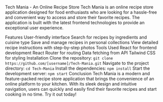 Tech Mania - An Online Recipe Store
Tech Mania is an online recipe store application designed for food enthusiasts who are looking for a hassle-free and convenient way to access and store their favorite recipes. The application is built with the latest frontend technologies to provide an exceptional user experience.

Features
User-friendly interface
Search for recipes by ingredients and cuisine type
Save and manage recipes in personal collections
View detailed recipe instructions with step-by-step photos
Tools Used
React for frontend development
React Router for routing
Data fetching from API
Tailwind CSS for styling
Installation
Clone the repository: `git clone https://github.com/[username]/Tech-Mania.git`
Navigate to the project directory: `cd Tech-Mania`
Install the dependencies: `npm install`
Start the development server: `npm start`
Conclusion
Tech Mania is a modern and feature-packed recipe store application that brings the convenience of an online platform to your kitchen. With its sleek design and intuitive navigation, users can quickly and easily find their favorite recipes and start cooking in no time. Try it out today!
